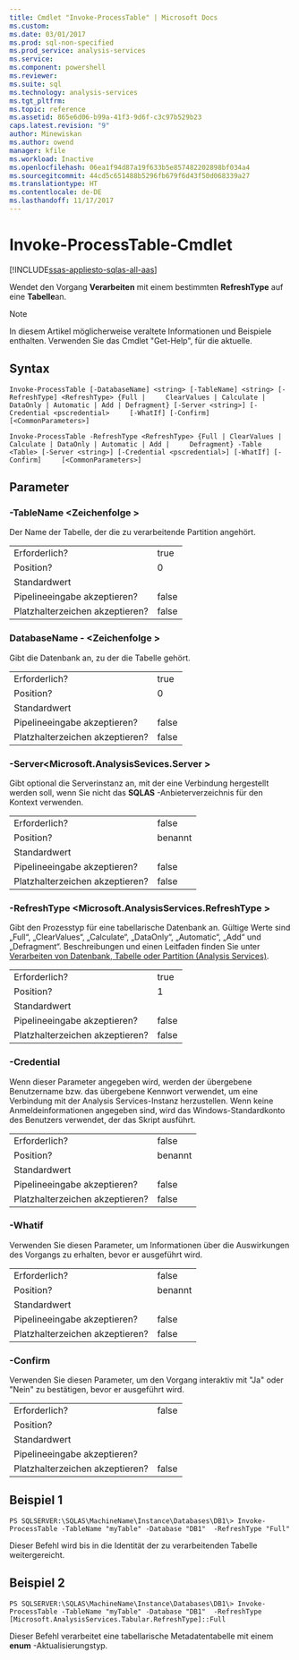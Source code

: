 ```yaml
---
title: Cmdlet "Invoke-ProcessTable" | Microsoft Docs
ms.custom: 
ms.date: 03/01/2017
ms.prod: sql-non-specified
ms.prod_service: analysis-services
ms.service: 
ms.component: powershell
ms.reviewer: 
ms.suite: sql
ms.technology: analysis-services
ms.tgt_pltfrm: 
ms.topic: reference
ms.assetid: 865e6d06-b99a-41f3-9d6f-c3c97b529b23
caps.latest.revision: "9"
author: Minewiskan
ms.author: owend
manager: kfile
ms.workload: Inactive
ms.openlocfilehash: 06ea1f94d87a19f633b5e857482202898bf034a4
ms.sourcegitcommit: 44cd5c651488b5296fb679f6d43f50d068339a27
ms.translationtype: HT
ms.contentlocale: de-DE
ms.lasthandoff: 11/17/2017
---
```

# <a name="invoke-processtable-cmdlet"></a>Invoke-ProcessTable-Cmdlet

[!INCLUDE[ssas-appliesto-sqlas-all-aas](../../includes/ssas-appliesto-sqlas-all-aas.md)]

  Wendet den Vorgang **Verarbeiten** mit einem bestimmten **RefreshType** auf eine **Tabelle**an.  

>[!NOTE] 
>In diesem Artikel möglicherweise veraltete Informationen und Beispiele enthalten. Verwenden Sie das Cmdlet "Get-Help", für die aktuelle.
  
## <a name="syntax"></a>Syntax  
 `Invoke-ProcessTable [-DatabaseName] <string> [-TableName] <string> [-RefreshType] <RefreshType> {Full |     ClearValues | Calculate | DataOnly | Automatic | Add | Defragment} [-Server <string>] [-Credential <pscredential>     [-WhatIf] [-Confirm]  [<CommonParameters>]`  
  
 `Invoke-ProcessTable -RefreshType <RefreshType> {Full | ClearValues | Calculate | DataOnly | Automatic | Add |     Defragment} -Table <Table> [-Server <string>] [-Credential <pscredential>] [-WhatIf] [-Confirm]     [<CommonParameters>]`  
  
## <a name="parameters"></a>Parameter  
  
### <a name="-tablename-string"></a>-TableName \<Zeichenfolge >  
 Der Name der Tabelle, der die zu verarbeitende Partition angehört.  
  
|||  
|-|-|  
|Erforderlich?|true|  
|Position?|0|  
|Standardwert||  
|Pipelineeingabe akzeptieren?|false|  
|Platzhalterzeichen akzeptieren?|false|  
  
### <a name="-databasename-string"></a>DatabaseName - \<Zeichenfolge >  
 Gibt die Datenbank an, zu der die Tabelle gehört.  
  
|||  
|-|-|  
|Erforderlich?|true|  
|Position?|0|  
|Standardwert||  
|Pipelineeingabe akzeptieren?|false|  
|Platzhalterzeichen akzeptieren?|false|  
  
### <a name="-servermicrosoftanalysissevicesserver"></a>-Server\<Microsoft.AnalysisSevices.Server >  
 Gibt optional die Serverinstanz an, mit der eine Verbindung hergestellt werden soll, wenn Sie nicht das **SQLAS** -Anbieterverzeichnis für den Kontext verwenden.  
  
|||  
|-|-|  
|Erforderlich?|false|  
|Position?|benannt|  
|Standardwert||  
|Pipelineeingabe akzeptieren?|false|  
|Platzhalterzeichen akzeptieren?|false|  
  
### <a name="-refreshtype-microsoftanalysisservicesrefreshtype"></a>-RefreshType \<Microsoft.AnalysisServices.RefreshType >  
 Gibt den Prozesstyp für eine tabellarische Datenbank an.  Gültige Werte sind „Full“, „ClearValues“, „Calculate“, „DataOnly“, „Automatic“, „Add“ und „Defragment“. Beschreibungen und einen Leitfaden finden Sie unter [Verarbeiten von Datenbank, Tabelle oder Partition &#40;Analysis Services&#41;](../../analysis-services/tabular-models/process-database-table-or-partition-analysis-services.md).  
  
|||  
|-|-|  
|Erforderlich?|true|  
|Position?|1|  
|Standardwert||  
|Pipelineeingabe akzeptieren?|false|  
|Platzhalterzeichen akzeptieren?|false|  
  
### <a name="-credential"></a>-Credential  
 Wenn dieser Parameter angegeben wird, werden der übergebene Benutzername bzw. das übergebene Kennwort verwendet, um eine Verbindung mit der Analysis Services-Instanz herzustellen. Wenn keine Anmeldeinformationen angegeben sind, wird das Windows-Standardkonto des Benutzers verwendet, der das Skript ausführt.  
  
|||  
|-|-|  
|Erforderlich?|false|  
|Position?|benannt|  
|Standardwert||  
|Pipelineeingabe akzeptieren?|false|  
|Platzhalterzeichen akzeptieren?|false|  
  
### <a name="-whatif"></a>-Whatif  
 Verwenden Sie diesen Parameter, um Informationen über die Auswirkungen des Vorgangs zu erhalten, bevor er ausgeführt wird.  
  
|||  
|-|-|  
|Erforderlich?|false|  
|Position?|benannt|  
|Standardwert||  
|Pipelineeingabe akzeptieren?|false|  
|Platzhalterzeichen akzeptieren?|false|  
  
### <a name="-confirm"></a>-Confirm  
 Verwenden Sie diesen Parameter, um den Vorgang interaktiv mit "Ja" oder "Nein" zu bestätigen, bevor er ausgeführt wird.  
  
|||  
|-|-|  
|Erforderlich?|false|  
|Position?||  
|Standardwert||  
|Pipelineeingabe akzeptieren?||  
|Platzhalterzeichen akzeptieren?|false|  
  
## <a name="example-1"></a>Beispiel 1  
 `PS SQLSERVER:\SQLAS\MachineName\Instance\Databases\DB1\> Invoke-ProcessTable -TableName "myTable" -Database "DB1"  -RefreshType "Full"`  
  
 Dieser Befehl wird bis in die Identität der zu verarbeitenden Tabelle weitergereicht.  
  
## <a name="example-2"></a>Beispiel 2  
 `PS SQLSERVER:\SQLAS\MachineName\Instance\Databases\DB1\> Invoke-ProcessTable -TableName "myTable" -Database "DB1"  -RefreshType [Microsoft.AnalysisServices.Tabular.RefreshType]::Full`  
  
 Dieser Befehl verarbeitet eine tabellarische Metadatentabelle mit einem **enum** -Aktualisierungstyp.  
  
  
